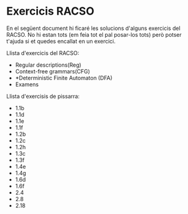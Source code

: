 # Exercicis RACSO

En el següent document hi ficaré les solucions d'alguns exercicis del RACSO. No hi estan tots (em feia tot el pal posar-los tots) però potser t'ajuda si et quedes encallat en un exercici. 

Llista d'exercicis del RACSO: 
- Regular descriptions(Reg)
- Context-free grammars(CFG)
- *Deterministic Finite Automaton (DFA)
- Examens

Llista d'exercisis de pissarra:
- 1.1b
- 1.1d
- 1.1e
- 1.1f
- 1.2b
- 1.2c
- 1.2h
- 1.3c
- 1.3f
- 1.4e
- 1.4g
- 1.6d
- 1.6f
- 2.4 
- 2.8
- 2.18


